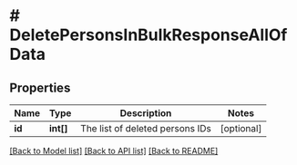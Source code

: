 # # DeletePersonsInBulkResponseAllOfData

## Properties

Name | Type | Description | Notes
------------ | ------------- | ------------- | -------------
**id** | **int[]** | The list of deleted persons IDs | [optional]

[[Back to Model list]](../README.md#documentation-for-models) [[Back to API list]](../README.md#documentation-for-api-endpoints) [[Back to README]](../README.md)
